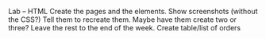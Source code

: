 Lab – HTML
Create the pages and the elements.
Show screenshots (without the CSS?)
Tell them to recreate them.
Maybe have them create two or three? Leave the rest to the end of the week.
Create table/list of orders
